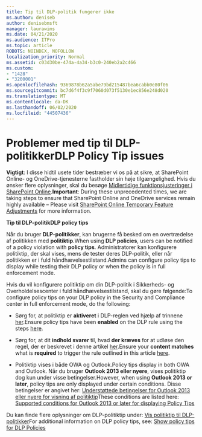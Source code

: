 ```yaml
---
title: Tip til DLP-politik fungerer ikke
ms.author: deniseb
author: denisebmsft
manager: laurawims
ms.date: 04/21/2020
ms.audience: ITPro
ms.topic: article
ROBOTS: NOINDEX, NOFOLLOW
localization_priority: Normal
ms.assetid: c03d30be-474a-4a34-b3c0-240eb2a2c466
ms.custom:
- "1428"
- "3200001"
ms.openlocfilehash: 9369878b62a5abe79bd215487bea6cabb0e80f06
ms.sourcegitcommit: bc7d6f4f3c9f7060d073f5130e1ec856e248d020
ms.translationtype: MT
ms.contentlocale: da-DK
ms.lasthandoff: 06/02/2020
ms.locfileid: "44507436"
---
```

# <a name="dlp-policy-tip-issues"></a><span data-ttu-id="2e372-102">Problemer med tip til DLP-politikker</span><span class="sxs-lookup"><span data-stu-id="2e372-102">DLP Policy Tip issues</span></span>

<span data-ttu-id="2e372-103">**Vigtigt**: I disse hidtil usete tider bestræber vi os på at sikre, at SharePoint Online- og OneDrive-tjenesterne fastholder sin høje tilgængelighed. Hvis du ønsker flere oplysninger, skal du besøge [Midlertidige funktionsjusteringer i SharePoint Online](https://aka.ms/ODSPAdjustments).</span><span class="sxs-lookup"><span data-stu-id="2e372-103">**Important**: During these unprecedented times, we are taking steps to ensure that SharePoint Online and OneDrive services remain highly available – Please visit [SharePoint Online Temporary Feature Adjustments](https://aka.ms/ODSPAdjustments) for more information.</span></span>

<span data-ttu-id="2e372-104">**Tip til DLP-politik**</span><span class="sxs-lookup"><span data-stu-id="2e372-104">**DLP policy tips**</span></span>

<span data-ttu-id="2e372-105">Når du bruger **DLP-politikker**, kan brugerne få besked om en overtrædelse af politikken med **politiktip**.</span><span class="sxs-lookup"><span data-stu-id="2e372-105">When using **DLP policies**, users can be notified of a policy violation with **policy tips**.</span></span> <span data-ttu-id="2e372-106">Administratorer kan konfigurere politiktip, der skal vises, mens de tester deres DLP-politik, eller når politikken er i fuld håndhævelsestilstand.</span><span class="sxs-lookup"><span data-stu-id="2e372-106">Admins can configure policy tips to display while testing their DLP policy or when the policy is in full enforcement mode.</span></span>
  
<span data-ttu-id="2e372-107">Hvis du vil konfigurere politiktip om din DLP-politik i Sikkerheds- og Overholdelsescenter i fuld håndhævelsestilstand, skal du gøre følgende:</span><span class="sxs-lookup"><span data-stu-id="2e372-107">To configure policy tips on your DLP policy in the Security and Compliance center in full enforcement mode, do the following:</span></span>
  
- <span data-ttu-id="2e372-108">Sørg for, at politiktip er **aktiveret** i DLP-reglen ved hjælp af trinnene [her](https://docs.microsoft.com/microsoft-365/compliance/use-notifications-and-policy-tips).</span><span class="sxs-lookup"><span data-stu-id="2e372-108">Ensure policy tips have been **enabled** on the DLP rule using the steps [here](https://docs.microsoft.com/microsoft-365/compliance/use-notifications-and-policy-tips).</span></span>

- <span data-ttu-id="2e372-109">Sørg for, at dit **indhold svarer** til, hvad **der kræves** for at udløse den regel, der er beskrevet i denne artikel [her](https://docs.microsoft.com/microsoft-365/compliance/sensitive-information-type-entity-definitions).</span><span class="sxs-lookup"><span data-stu-id="2e372-109">Ensure your **content matches** what is **required** to trigger the rule outlined in this article [here](https://docs.microsoft.com/microsoft-365/compliance/sensitive-information-type-entity-definitions).</span></span>

- <span data-ttu-id="2e372-110">Politiktip vises i både OWA og Outlook.</span><span class="sxs-lookup"><span data-stu-id="2e372-110">Policy tips display in both OWA and Outlook.</span></span> <span data-ttu-id="2e372-111">Når du bruger **Outlook 2013 eller nyere**, vises politiktip dog kun under visse betingelser.</span><span class="sxs-lookup"><span data-stu-id="2e372-111">However, when using **Outlook 2013 or later**, policy tips are only displayed under certain conditions.</span></span> <span data-ttu-id="2e372-112">Disse betingelser er angivet her: [Understøttede betingelser for Outlook 2013 eller nyere for visning af politiktip](https://docs.microsoft.com/microsoft-365/compliance/use-notifications-and-policy-tips)</span><span class="sxs-lookup"><span data-stu-id="2e372-112">These conditions are listed here: [Supported conditions for Outlook 2013 or later for displaying Policy Tips](https://docs.microsoft.com/microsoft-365/compliance/use-notifications-and-policy-tips)</span></span>

<span data-ttu-id="2e372-113">Du kan finde flere oplysninger om DLP-politiktip under: [Vis politiktip til DLP-politikker](https://docs.microsoft.com/microsoft-365/compliance/use-notifications-and-policy-tips)</span><span class="sxs-lookup"><span data-stu-id="2e372-113">For additional information on DLP policy tips, see: [Show policy tips for DLP Policies](https://docs.microsoft.com/microsoft-365/compliance/use-notifications-and-policy-tips)</span></span>
  